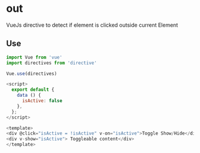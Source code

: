 # out
VueJs directive to detect if element is clicked outside current Element

## Use

```js
import Vue from 'vue'
import directives from 'directive'

Vue.use(directives)

```

```js
<script>
  export default {
    data () {
      isActive: false
    },
  };
</script>

<template>
<div @click="isActive = !isActive" v-on="isActive">Toggle Show/Hide</div>
<div v-show="isActive"> Toggleable content</div>
</template>
```
